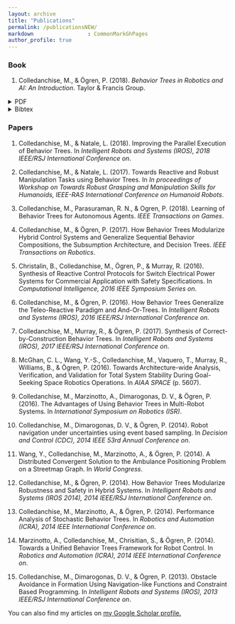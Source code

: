 ```yaml
---
layout: archive
title: "Publications"
permalink: /publicationsNEW/
markdown                 : CommonMarkGhPages
author_profile: true
---
```



### Book
1. Colledanchise, M., &amp; Ögren, P. (2018). <i>Behavior Trees in Robotics and AI: An Introduction</i>. Taylor &amp; Francis Group.
 
 <details><summary>PDF</summary>
<p>
[Link](https://arxiv.org/abs/1709.00084)

</p>
</details>

 <details><summary>Bibtex</summary>
<p>

```latex
@book{colledanchise2018behavior,
  title={Behavior Trees in Robotics and Al: An Introduction},
  author={Colledanchise, Michele and {\"O}gren, Petter},
  year={2018},
  publisher={CRC Press}
}
```

</p>
</details>
  
### Papers
1. Colledanchise, M., &amp; Natale, L. (2018). Improving the Parallel Execution of Behavior Trees. In <i>Intelligent Robots and Systems (IROS), 2018 IEEE/RSJ International Conference on</i>.

1. Colledanchise, M., &amp; Natale, L. (2017). Towards Reactive and Robust Manipulation Tasks using Behavior Trees. In <i>In proceedings of Workshop on Towards Robust Grasping and Manipulation Skills for Humanoids, IEEE-RAS International Conference on Humanoid Robots</i>.

1. Colledanchise, M., Parasuraman, R. N., &amp; Ogren, P. (2018). Learning of Behavior Trees for Autonomous Agents. <i>IEEE Transactions on Games</i>.

1. Colledanchise, M., &amp; Ögren, P. (2017). How Behavior Trees Modularize Hybrid Control Systems and Generalize Sequential Behavior Compositions, the Subsumption  Architecture, and Decision Trees. <i>IEEE Transactions on Robotics</i>.

1. Christalin, B., Colledanchise, M., Ögren, P., &amp; Murray, R. (2016). Synthesis of Reactive Control Protocols for Switch Electrical Power Systems for Commercial Application with Safety Specifications. In <i>Computational Intelligence, 2016 IEEE Symposium Series on</i>.

1. Colledanchise, M., &amp; Ögren, P. (2016). How Behavior Trees Generalize the Teleo-Reactive Paradigm and And-Or-Trees. In <i>Intelligent Robots and Systems (IROS), 2016 IEEE/RSJ International Conference on</i>.

1. Colledanchise, M., Murray, R., &amp; Ögren, P. (2017). Synthesis of Correct-by-Construction Behavior Trees. In <i>Intelligent Robots and Systems (IROS), 2017 IEEE/RSJ International Conference on</i>.

1. McGhan, C. L., Wang, Y.-S., Colledanchise, M., Vaquero, T., Murray, R., Williams, B., &amp; Ögren, P. (2016). Towards Architecture-wide Analysis, Verification, and Validation for Total System Stability During Goal-Seeking Space Robotics Operations. In <i>AIAA SPACE</i> (p. 5607).

1. Colledanchise, M., Marzinotto, A., Dimarogonas, D. V., &amp; Ögren, P. (2016). The Advantages of Using Behavior Trees in Multi-Robot Systems. In <i>International Symposium on Robotics (ISR)</i>.

1. Colledanchise, M., Dimarogonas, D. V., &amp; Ögren, P. (2014). Robot navigation under uncertainties using event based sampling. In <i>Decision and Control (CDC), 2014 IEEE 53rd Annual Conference on</i>.

1. Wang, Y., Colledanchise, M., Marzinotto, A., &amp; Ögren, P. (2014). A Distributed Convergent Solution to the Ambulance Positioning Problem on a Streetmap Graph. In <i>World Congress</i>.

1. Colledanchise, M., &amp; Ögren, P. (2014). How Behavior Trees Modularize Robustness and Safety in Hybrid Systems. In <i>Intelligent Robots and Systems (IROS 2014), 2014 IEEE/RSJ International Conference on</i>.

1. Colledanchise, M., Marzinotto, A., &amp; Ögren, P. (2014). Performance Analysis of Stochastic Behavior Trees. In <i>Robotics and Automation (ICRA), 2014 IEEE International Conference on</i>.

1. Marzinotto, A., Colledanchise, M., Chrisitian, S., &amp; Ögren, P. (2014). Towards a Unified Behavior Trees Framework for Robot Control. In <i>Robotics and Automation (ICRA), 2014 IEEE International Conference on</i>.

1. Colledanchise, M., Dimarogonas, D. V., &amp; Ögren, P. (2013). Obstacle Avoidance in Formation Using Navigation-like Functions and Constraint Based Programming. In <i>Intelligent Robots and Systems (IROS), 2013 IEEE/RSJ  International Conference on</i>.

<p>You can also find my articles on <u><a href="">my Google Scholar profile</a>.</u></p>




